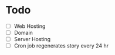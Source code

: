 # Todo

- [ ] Web Hosting
- [ ] Domain
- [ ] Server Hosting
- [ ] Cron job regenerates story every 24 hr
